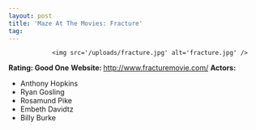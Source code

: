 ```yaml
---
layout: post
title: 'Maze At The Movies: Fracture'
tag: 
---
```



                <img src='/uploads/fracture.jpg' alt='fracture.jpg' />
<p><strong>Rating: Good One</strong>
<strong>Website: </strong><a href="http://www.fracturemovie.com/"><a href="http://www.fracturemovie.com/">http://www.fracturemovie.com/</a></a>
<strong>Actors: </strong></p>
<ul>
    <li>Anthony Hopkins</li>
    <li>Ryan Gosling</li>
        <li>Rosamund Pike</li>
        <li>Embeth Davidtz</li>
        <li>Billy Burke</li>
</ul>
            
